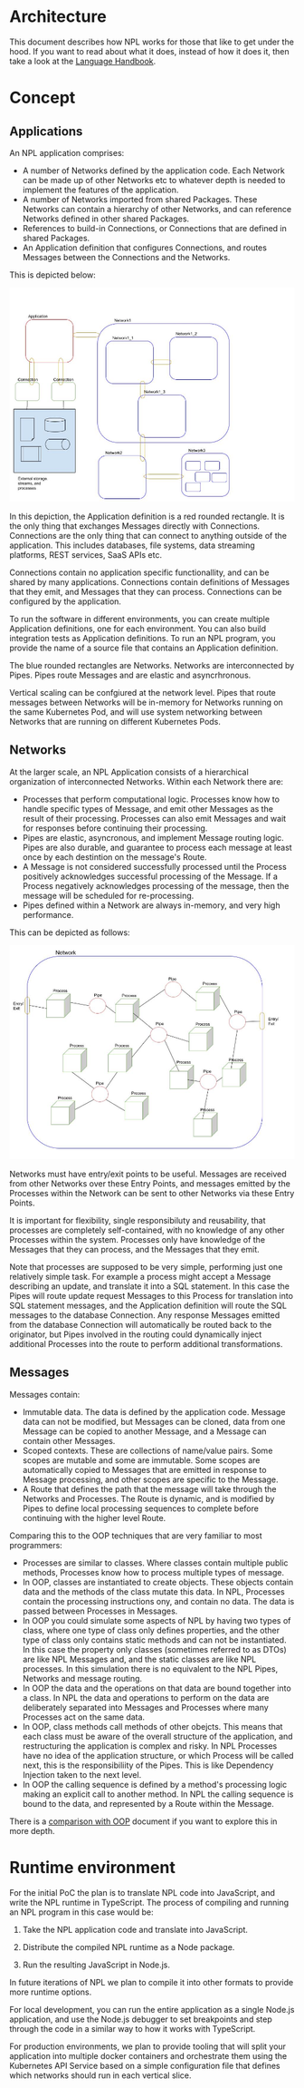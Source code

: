 # Architecture

This document describes how NPL works for those that like to get under the hood. If you want to read about what it does, instead of how it does it, then take a look at the [Language Handbook](LANGUAGE.md).

# Concept

## Applications

An NPL application comprises:
- A number of Networks defined by the application code. Each Network can be made up of other Networks etc to whatever depth is needed to implement the features of the application.
- A number of Networks imported from shared Packages. These Networks can contain a hierarchy of other Networks, and can reference Networks defined in other shared Packages.
- References to build-in Connections, or Connections that are defined in shared Packages.
- An Application definition that configures Connections, and routes Messages between the Connections and the Networks.

This is depicted below:

![Networks](conceptual-application.jpg "Application Concept")

In this depiction, the Application definition is a red rounded rectangle. It is the only thing that exchanges Messages directly with Connections. Connections are the only thing that can connect to anything outside of the application. This includes databases, file systems, data streaming platforms, REST services, SaaS APIs etc.

Connections contain no application specific functionallity, and can be shared by many applications. Connections contain definitions of Messages that they emit, and Messages that they can process. Connections can be configured by the application.

To run the software in different environments, you can create multiple Application definitions, one for each environment. You can also build integration tests as Application definitions. To run an NPL program, you provide the name of a source file that contains an Application definition.

The blue rounded rectangles are Networks. Networks are interconnected by Pipes. Pipes route Messages and are elastic and asyncrhronous.

Vertical scaling can be confgiured at the network level. Pipes that route messages between Networks will be in-memory for Networks running on the same Kubernetes Pod, and will use system networking between Networks that are running on different Kubernetes Pods.

## Networks

At the larger scale, an NPL Application consists of a hierarchical organization of interconnected Networks. Within each Network there are:

- Processes that perform computational logic. Processes know how to handle specific types of Message, and emit other Messages as the result of their processing. Processes can also emit Messages and wait for responses before continuing their processing.
- Pipes are elastic, asyncronous, and implement Message routing logic. Pipes are also durable, and guarantee to process each message at least once by each destintion on the message's Route.
- A Message is not considered successfully processed until the Process positively acknowledges successful processing of the Message. If a Process negatively acknowledges processing of the message, then the message will be scheduled for re-processing.
- Pipes defined within a Network are always in-memory, and very high performance.

This can be depicted as follows:

![Networks](conceptual-network.jpg "Application Concept")

Networks must have entry/exit points to be useful. Messages are received from other Networks over these Entry Points, and messages emitted by the Processes within the Network can be sent to other Networks via these Entry Points.

It is important for flexibility, single responsibiluty and reusability, that processes are completely self-contained, with no knowledge of any other Processes within the system. Processes only have knowledge of the Messages that they can process, and the Messages that they emit.

Note that processes are supposed to be very simple, performing just one relatively simple task. For example a process might accept a Message describing an update, and translate it into a SQL statement. In this case the Pipes will route update request Messages to this Process for translation into SQL statement messages, and the Application definition will route the SQL messages to the database Connection. Any response Messages emitted from the database Connection will automatically be routed back to the originator, but Pipes involved in the routing could dynamically inject additional Processes into the route to perform additional transformations.

## Messages

Messages contain:
- Immutable data. The data is defined by the application code. Message data can not be modified, but Messages can be cloned, data from one Message can be copied to another Message, and a Message can contain other Messages.
- Scoped contexts. These are collections of name/value pairs. Some scopes are mutable and some are immutable. Some scopes are automatically copied to Messages that are emitted in response to Message processing, and other scopes are specific to the Message.
- A Route that defines the path that the message will take through the Networks and Processes. The Route is dynamic, and is modified by Pipes to define local processing sequences to complete before continuing with the higher level Route.

Comparing this to the OOP techniques that are very familiar to most programmers:
- Processes are similar to classes. Where classes contain multiple public methods, Processes know how to process multiple types of message.
- In OOP, classes are instantiated to create objects. These objects contain data and the methods of the class mutate this data. In NPL, Processes contain the processing instructions ony, and contain no data. The data is passed between Processes in Messages.
- In OOP you could simulate some aspects of NPL by having two types of class, where one type of class only defines properties, and the other type of class only contains static methods and can not be instantiated. In this case the property only classes (sometimes referred to as DTOs) are like NPL Messages and, and the static classes are like NPL processes. In this simulation there is no equivalent to the NPL Pipes, Networks and message routing.
- In OOP the data and the operations on that data are bound together into a class. In NPL the data and operations to perform on the data are deliberately separated into Messages and Processes where many Processes act on the same data.
- In OOP, class methods call methods of other obejcts. This means that each class must be aware of the overall structure of the application, and restructuring the application is complex and risky. In NPL Processes have no idea of the application structure, or which Process will be called next, this is the responsibiliity of the Pipes. This is like Dependency Injection taken to the next level.
- In OOP the calling sequence is defined by a method's processing logic making an explicit call to another method. In NPL the calling sequence is bound to the data, and represented by a Route within the Message.

There is a [comparison with OOP](OOP_COMPARISON.md) document if you want to explore this in more depth.

# Runtime environment

For the initial PoC the plan is to translate NPL code into JavaScript, and write the NPL runtime in TypeScript. The process of compiling and running an NPL program in this case would be:
 
 1. Take the NPL application code and translate into JavaScript.

 1. Distribute the compiled NPL runtime as a Node package.

 1. Run the resulting JavaScript in Node.js.

 In future iterations of NPL we plan to compile it into other formats to provide more runtime options.

 For local development, you can run the entire application as a single Node.js application, and use the Node.js debugger to set breakpoints and step through the code in a similar way to how it works with TypeScript.

 For production environments, we plan to provide tooling that will split your application into multiple docker containers and orchestrate them using the Kubernetes API Service based on a simple configuration file that defines which networks should run in each vertical slice.
